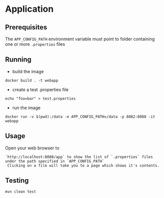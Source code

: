 # Application

## Prerequisites

The `APP_CONFIG_PATH` environment variable must point to folder containing one or more `.properties` files

## Running

- build the image

`docker build . -t webapp`

- create a test .properties file

`echo "foo=bar" > test.properties`

- run the image

`docker run -v $(pwd):/data -e APP_CONFIG_PATH=/data -p 8082:8080 -it webapp`

## Usage

Open your web browser to

    `http://localhost:8080/app` to show the list of `.properties` files under the path specified in `APP_CONFIG_PATH`
     Clicking on a file will take you to a page which shows it's contents.

## Testing

`mvn clean test`




